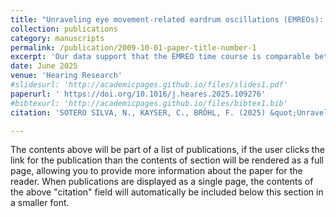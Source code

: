 ```yaml
---
title: "Unraveling eye movement-related eardrum oscillations (EMREOs): how saccade direction and tympanometric measurements relate to their amplitude and time course"
collection: publications
category: manuscripts
permalink: /publication/2009-10-01-paper-title-number-1
excerpt: 'Our data support that the EMREO time course is comparable between the left and right ears, and between paradigms guiding saccades by visual and auditory target stimuli, and suggest that the EMREO amplitude is negatively related to the compliance of the tympanic membrane as established by tympanometry. These results support the notion that EMREOs reflect motor-related top-down signals relayed to the ear from yet-to-be-resolved sources, and fuel the speculation that EMREOs may be generated by the middle ear muscles in a differential operation similar to the execution of ipsi- and contralateral saccades.'
date: June 2025
venue: 'Hearing Research'
#slidesurl: 'http://academicpages.github.io/files/slides1.pdf'
paperurl: ' https://doi.org/10.1016/j.heares.2025.109276'
#bibtexurl: 'http://academicpages.github.io/files/bibtex1.bib'
citation: 'SOTERO SILVA, N., KAYSER, C., BRÖHL, F. (2025) &quot;Unraveling eye movement-related eardrum oscillations (EMREOs): howsaccade direction and tympanometric measurements relate to their amplitude and time course.&quot; <i>Hearing Research</i>, Volume 461, June 2025, 109276; https://doi.org/10.1016/j.heares.2025.109276'

---
```

The contents above will be part of a list of publications, if the user clicks the link for the publication than the contents of section will be rendered as a full page, allowing you to provide more information about the paper for the reader. When publications are displayed as a single page, the contents of the above "citation" field will automatically be included below this section in a smaller font.
